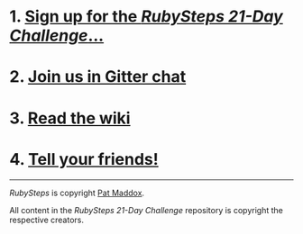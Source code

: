 # 1. [Sign up for the *RubySteps 21-Day Challenge*...](http://www.rubysteps.com/#21-day-challenge)

# 2. [Join us in Gitter chat](https://gitter.im/RubySteps/21-day-challenge)

# 3. [Read the wiki](https://github.com/RubySteps/21-day-challenge/wiki)

# 4. [Tell your friends!](http://www.rubysteps.com/rubysteps-list-thanks/)

----

*RubySteps* is copyright [Pat Maddox](mailto:pat@rubysteps.com).

All content in the *RubySteps 21-Day Challenge* repository is copyright the respective creators.
